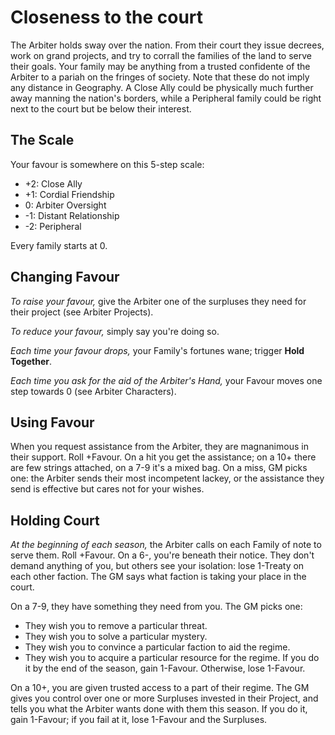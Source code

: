 # Closeness to the court
The Arbiter holds sway over the nation. From their court they issue decrees, work on grand projects, and try to corrall the families of the land to serve their goals.
Your family may be anything from a trusted confidente of the Arbiter to a pariah on the fringes of society. Note that these do not imply any distance in Geography. A Close Ally could be physically much further away manning the nation's borders, while a Peripheral family could be right next to the court but be below their interest.

## The Scale
Your favour is somewhere on this 5-step scale:
* +2: Close Ally
* +1: Cordial Friendship
* 0: Arbiter Oversight
* -1: Distant Relationship
* -2: Peripheral

Every family starts at 0.

## Changing Favour
*To raise your favour,* give the Arbiter one of the surpluses they need for their project (see Arbiter Projects).

*To reduce your favour,* simply say you're doing so. 

*Each time your favour drops,* your Family's fortunes wane; trigger **Hold Together**.

*Each time you ask for the aid of the Arbiter's Hand,* your Favour moves one step towards 0 (see Arbiter Characters).
## Using Favour
When you request assistance from the Arbiter, they are magnanimous in their support. Roll +Favour. On a hit you get the assistance; on a 10+ there are few strings attached, on a 7-9 it's a mixed bag. On a miss, GM picks one: the Arbiter sends their most incompetent lackey, or the assistance they send is effective but cares not for your wishes.
 
## Holding Court
*At the beginning of each season,* the Arbiter calls on each Family of note to serve them. Roll +Favour.
On a 6-, you're beneath their notice. They don't demand anything of you, but others see your isolation: lose 1-Treaty on each other faction. The GM says what faction is taking your place in the court.

On a 7-9, they have something they need from you. The GM picks one:
* They wish you to remove a particular threat.
* They wish you to solve a particular mystery.
* They wish you to convince a particular faction to aid the regime.
* They wish you to acquire a particular resource for the regime.
If you do it by the end of the season, gain 1-Favour. Otherwise, lose 1-Favour.

On a 10+, you are given trusted access to a part of their regime. The GM gives you control over one or more Surpluses invested in their Project, and tells you what the Arbiter wants done with them this season. If you do it, gain 1-Favour; if you fail at it, lose 1-Favour and the Surpluses.